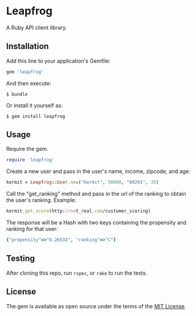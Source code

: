 # Leapfrog

A Ruby API client library.

## Installation

Add this line to your application's Gemfile:

```ruby
gem 'leapfrog'
```

And then execute:

    $ bundle

Or install it yourself as:

    $ gem install leapfrog


## Usage

Require the gem.
```ruby
require 'leapfrog'
```

Create a new user and pass in the user's name, income, zipcode, and age:
```ruby
kermit = Leapfrog::User.new("Kermit", 50000, "60201", 35)
```

Call the "get_ranking" method and pass in the url of the ranking to obtain the user's ranking. Example:
```ruby
kermit.get_score(http://not_real.com/customer_scoring)
```

The response will be a Hash with two keys containing the propensity and ranking for that user:
```ruby
{"propensity"=>"0.26532", "ranking"=>"C"}
```


## Testing

After cloning this repo, run `rspec`, or `rake` to run the tests.



## License

The gem is available as open source under the terms of the [MIT License](http://opensource.org/licenses/MIT).

